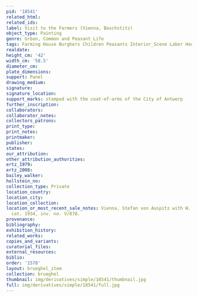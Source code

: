 ```yaml
---
pid: '18541'
related_html: 
related_ids: 
label: Visit to the Farmers (Vienna, Baschstitz)
object_type: Painting
genre: Urban, Common and Peasant Life
tags: Farming House Burghers Children Peasants Interior_Scene Labor Household_items
realdate: 
height_cm: '42'
width_cm: '58.5'
diameter_cm: 
plate_dimensions: 
support: Panel
drawing_medium: 
signature: 
signature_location: 
support_marks: stamped with the coat-of-arms of the City of Antwerp
further_inscription: 
collaborators: 
collaborator_notes: 
collectors_patrons: 
print_type: 
print_notes: 
printmaker: 
publisher: 
states: 
our_attribution: 
other_attribution_authorities: 
ertz_1979: 
ertz_2008: 
bailey_walker: 
hollstein_no: 
collection_type: Private
location_country: 
location_city: 
location_collection: 
location_or_most_recent_sale_notes: Vienna, Stefan von Auspitz with W. Baschstitz,
  cat. 1934, inv. no. V/878.
provenance: 
bibliography: 
exhibition_history: 
related_works: 
copies_and_variants: 
curatorial_files: 
external_resources: 
biblio: 
order: '1578'
layout: brueghel_item
collection: brueghel
thumbnail: img/derivatives/simple/18541/thumbnail.jpg
full: img/derivatives/simple/18541/full.jpg
---
```


